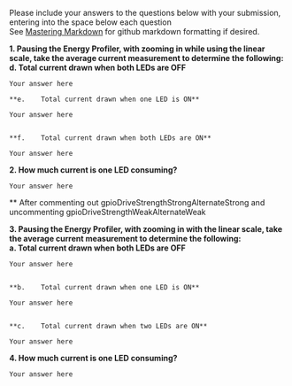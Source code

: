 Please include your answers to the questions below with your submission, entering into the space below each question  
See [Mastering Markdown](https://guides.github.com/features/mastering-markdown/) for github markdown formatting if desired.  


**1.	Pausing the Energy Profiler, with zooming in while using the linear scale, take the average current measurement to determine the following:**  
	**d.	Total current drawn when both LEDs are OFF**  
	
	Your answer here  
	
	**e.	Total current drawn when one LED is ON**  
	
	Your answer here  
	
	
	**f.	Total current drawn when both LEDs are ON**   
	
	Your answer here  
	
	
**2.	How much current is one LED consuming?**  

	Your answer here  
	
	
** After commenting out gpioDriveStrengthStrongAlternateStrong and uncommenting gpioDriveStrengthWeakAlternateWeak  
	
	
**3.	Pausing the Energy Profiler, with zooming in with the linear scale, take the average current measurement to determine the following:**  
	**a.	Total current drawn when both LEDs are OFF**  
	 
	Your answer here  
	
	
	**b.	Total current drawn when one LED is ON**  
	
	Your answer here  
	
	
	**c.	Total current drawn when two LEDs are ON**  
	
	Your answer here  
	

**4.	 How much current is one LED consuming?**  

	Your answer here  

